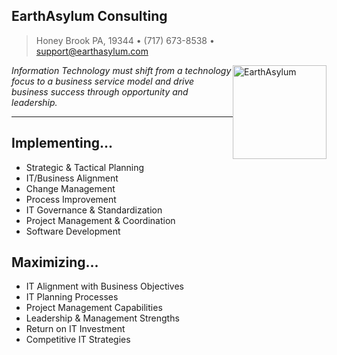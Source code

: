 ## EarthAsylum Consulting
> Honey Brook PA, 19344
&bull; (717) 673-8538
&bull; support@earthasylum.com

<img src="https://dilh86bklvv63.cloudfront.net/wp-content/uploads/sites/4/2020/12/EarthAsylum-Consulting-business-card-300x169.png" alt="EarthAsylum" style="height:150px;float:inline-end;"/>

_Information Technology must shift from a technology focus to a business service model and drive business success through opportunity and leadership._

- - -

## Implementing…

- Strategic & Tactical Planning
- IT/Business Alignment
- Change Management
- Process Improvement
- IT Governance & Standardization
- Project Management & Coordination
- Software Development

## Maximizing...

- IT Alignment with Business Objectives
- IT Planning Processes
- Project Management Capabilities
- Leadership & Management Strengths
- Return on IT Investment
- Competitive IT Strategies
